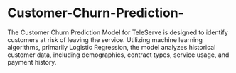 # Customer-Churn-Prediction-
The Customer Churn Prediction Model for TeleServe is designed to identify customers at risk of leaving the service. Utilizing machine learning algorithms, primarily Logistic Regression, the model analyzes historical customer data, including demographics, contract types, service usage, and payment history.
